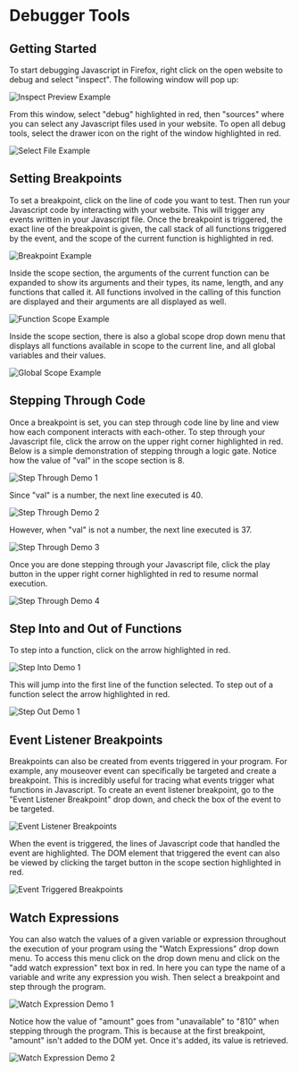 # Debugger Tools

## Getting Started


To start debugging Javascript in Firefox, right click on the open website to debug and select "inspect". The following window will pop up:

![Inspect Preview Example](images/inspectPreview.png)

From this window, select "debug" highlighted in red, then "sources" where you can select any Javascript files used in your website. To open all debug tools, select the drawer icon on the right of the window highlighted in red.

![Select File Example](images/selectFile.png)



## Setting Breakpoints 

To set a breakpoint, click on the line of code you want to test. Then run your Javascript code by interacting with your website. This will trigger any events written in your Javascript file. Once the breakpoint is triggered, the exact line of the breakpoint is given, the call stack of all functions triggered by the event, and the scope of the current function is highlighted in red. 

![Breakpoint Example](images/breakpointDemo.png)

Inside the scope section, the arguments of the current function can be expanded to show its arguments and their types, its name, length, and any functions that called it. All functions involved in the calling of this function are displayed and their arguments are all displayed as well. 

![Function Scope Example](images/functionScope.png)

Inside the scope section, there is also a global scope drop down menu that displays all functions available in scope to the current line, and all global variables and their values. 

![Global Scope Example](images/globalScope.png)

## Stepping Through Code

Once a breakpoint is set, you can step through code line by line and view how each component interacts with each-other. To step through your Javascript file, click the arrow on the upper right corner highlighted in red. Below is a simple demonstration of stepping through a logic gate. Notice how the value of "val" in the scope section is 8. 

![Step Through Demo 1](images/stepThroughDemo1.png)

Since "val" is a number, the next line executed is 40.

![Step Through Demo 2](images/stepThroughDemo2.png)

However, when "val" is not a number, the next line executed is 37.

![Step Through Demo 3](images/stepThroughDemo3.png)

Once you are done stepping through your Javascript file, click the play button in the upper right corner highlighted in red to resume normal execution. 

![Step Through Demo 4](images/exitStepThrough.png)

## Step Into and Out of Functions

To step into a function, click on the arrow highlighted in red. 

![Step Into Demo 1](images/stepIntoDemo1.png)

This will jump into the first line of the function selected. To step out of a function select the arrow highlighted in red. 

![Step Out Demo 1](images/stepOutDemo1.png)

## Event Listener Breakpoints

Breakpoints can also be created from events triggered in your program. For example, any mouseover event can specifically be targeted and create a breakpoint. This is incredibly useful for tracing what events trigger what functions in Javascript. To create an event listener breakpoint, go to the "Event Listener Breakpoint" drop down, and check the box of the event to be targeted. 

![Event Listener Breakpoints](images/eventListenerBreakpoints.png)

When the event is triggered, the lines of Javascript code that handled the event are highlighted. The DOM element that triggered the event can also be viewed by clicking the target button in the scope section highlighted in red.

![Event Triggered Breakpoints](images/eventTriggeredBreakpoint.png)


## Watch Expressions

You can also watch the values of a given variable or expression throughout the execution of your program using the "Watch Expressions" drop down menu. To access this menu click on the drop down menu and click on the "add watch expression" text box in red. In here you can type the name of a variable and write any expression you wish. Then select a breakpoint and step through the program. 

![Watch Expression Demo 1](images/watchExpressionsDemo2.png)

Notice how the value of "amount" goes from "unavailable" to "810" when stepping through the program. This is because at the first breakpoint, "amount" isn't added to the DOM yet. Once it's added, its value is retrieved. 

![Watch Expression Demo 2](images/watchExpressionsDemo3.png)

